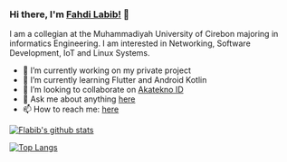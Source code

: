 ### Hi there, I'm [Fahdi Labib!](https://fahdilabib.akatekno.id) 👋

I am a collegian at the Muhammadiyah University of Cirebon majoring in informatics Engineering. I am interested in Networking, Software Development, IoT and Linux Systems.

- 🔭 I’m currently working on my private project 
- 🌱 I’m currently learning Flutter and Android Kotlin
- 👯 I’m looking to collaborate on [Akatekno ID](https://github.com/AkateknoID)
- 💬 Ask me about anything [here](https://github.com/Flabib/Flabib/issues)
- 📫 How to reach me: [here](https://fahdilabib.akatekno.id)

[![Flabib's github stats](https://github-readme-stats.vercel.app/api?username=flabib&count_private=true&show_icons=true&include_all_commits=true&layout=compact&theme=vue)](https://github.com/anuraghazra/github-readme-stats)

[![Top Langs](https://github-readme-stats.vercel.app/api/top-langs/?username=flabib&layout=compact&theme=vue)](https://github.com/anuraghazra/github-readme-stats)

